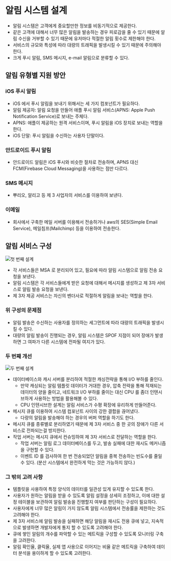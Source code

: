 # 알림 시스템 설계
* 알림 시스템은 고객에게 중요할만한 정보를 비동기적으로 제공한다.
* 같은 고객에 대해서 너무 많은 알림을 발송하는 경우 피로감을 줄 수 있기 때문에 알림 수신을 거부할 수 있기 때문에 유저마다 적절한 알림 횟수로 제한해야 한다. 
* 서비스의 규모와 특성에 따라 대량의 트래픽을 발생시킬 수 있기 때문에 주의해야 한다.
* 크게 푸시 알림, SMS 메시지, e-mail 알림으로 분류할 수 있다.

## 알림 유형별 지원 방안
### iOS 푸시 알림
* iOS 에서 푸시 알림을 보내기 위해서는 세 가지 컴포넌트가 필요하다.
* 알림 제공자: 알림 요청을 만들어 애플 푸시 알림 서비스(APNS: Apple Push Notification Service)로 보내는 주체다.
* APNS: 애플이 제공하는 원격 서비스이며, 푸시 알림을 iOS 장치로 보내는 역할을 한다.
* iOS 단말: 푸시 알림을 수신하는 사용자 단말이다.

### 안드로이드 푸시 알림
* 안드로이드 알림은 iOS 푸시와 비슷한 절차로 전송하며, APNS 대신 FCM(Firebase Cloud Messaging)을 사용하는 점만 다르다.

### SMS 메시지
* 뿌리오, 알리고 등 제 3 사업자의 서비스를 이용하여 보낸다.

### 이메일
* 회사에서 구축한 메일 서버를 이용해서 전송하거나 aws의 SES(Simple Email Service), 메일침프(Mailchimp) 등을 이용하여 전송한다.

## 알림 서비스 구성
![첫 번째 설계](./images/first_designed_notification.png)
* 각 서비스들은 MSA 로 분리되어 있고, 필요에 따라 알림 시스템으로 알림 전송 요청을 보낸다.
* 알림 시스템은 각 서비스들에게 받은 요청에 대해서 메시지를 생성하고 제 3자 서비스로 알림 발송 요청을 보낸다.
* 제 3자 제공 서비스는 자신의 벤더사로 적절하게 알림을 보내는 역할을 한다.

### 위 구성의 문제점
* 알림 발송은 수신하는 사용자를 정의하는 세그먼트에 따라 대량의 트래픽을 발생시킬 수 있다.
* 대량의 알림 발송이 진행되는 경우, 알림 시스템은 SPOF 지점이 되어 장애가 발생하면 그 여파가 다른 시스템에 전파될 여지가 있다.

### 두 번째 개선
![두 번째 설계](./images/second_designed_notification.png)
* 데이터베이스와 캐시 서버를 분리하여 적절한 캐싱전략을 통해 I/O 부하를 줄인다.
  * 만약 캐싱되는 알림 템플릿 데이터가 거대한 경우, 압축 전략을 통해 적재되는 데이터의 양을 줄이고, 네트워크 I/O 부하를 줄이는 대신 CPU 를 좀더 인텐시브하게 사용하는 방법을 활용해볼 수 있다.
  * CPU 인텐시브한 설계는 알림 서비스가 수평 확장에 유리하게 만들어준다.
* 메시지 큐를 이용하여 시스템 컴포넌트 사이의 강한 결합을 끊어냈다.
  * 다량의 알림을 발송해야 하는 경우의 버퍼 역할을 하기도 한다.
* 메시지 큐를 종류별로 분리하였기 때문에 제 3자 서비스 중 한 곳의 장애가 다른 서비스로 전파되는걸 방지한다.
* 작업 서버는 메시지 큐에서 컨슈밍하여 제 3자 서비스로 전달하는 역할을 한다.
  * 작업 서버는 알림 로그 데이터베이스를 두고, 발송 실패에 대한 재시도 메커니즘을 구현할 수 있다.
  * 이벤트 ID 를 검사하여 한 번 전송되었던 알림을 중복 전송하는 빈도수를 줄일 수 있다. (분산 시스템에서 완전하게 막는 것은 가능하지 않다.)

### 그 밖의 고려 사항
* 템플릿을 사용하여 특정 양식의 데이터를 일관성 있게 유지할 수 있도록 한다.
* 사용자가 원하는 알림을 받을 수 있도록 알림 설정을 상세히 조정하고, 이에 대한 설정 테이블을 보관하여 알림 발송을 진행할지 여부를 판단하는 구성이 필요하다.
* 사용자에게 너무 많은 알림이 가지 않도록 알림 시스템에서 전송률을 제한하는 것도 고려해야 한다.
* 제 3자 서비스에 알림 발송을 실패하면 해당 알림을 재시도 전용 큐에 넣고, 지속적으로 발생하면 개발자에게 통지 할 수 있도록 고려해야 한다.
* 큐에 쌓인 알림의 개수를 파악할 수 있는 메트릭을 구성할 수 있도록 모니터링 구축을 고려한다.
* 알림 확인율, 클릭율, 실제 앱 사용으로 이어지는 비율 같은 메트릭을 구축하여 데이터 분석을 용이하게 할 수 있도록 고려한다.
